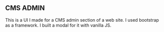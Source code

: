 ## CMS ADMIN

This is a UI I made for a CMS admin section of a web site. I used bootstrap as a framework. I built a modal for it with vanilla JS.
